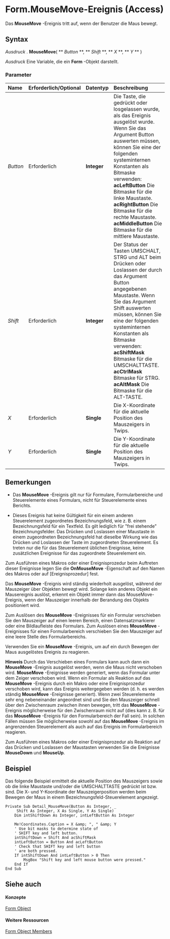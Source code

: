 
# Form.MouseMove-Ereignis (Access)

Das  **MouseMove** -Ereignis tritt auf, wenn der Benutzer die Maus bewegt.
 


## Syntax

 *Ausdruck*  . **MouseMove**( ** *Button* **, ** *Shift* **, ** *X* **, ** *Y* ** )
 

 
 *Ausdruck*  Eine Variable, die ein **Form** -Objekt darstellt.
 

 

### Parameter



|**Name**|**Erforderlich/Optional**|**Datentyp**|**Beschreibung**|
|:-----|:-----|:-----|:-----|
| _Button_|Erforderlich|**Integer**| Die Taste, die gedrückt oder losgelassen wurde, als das Ereignis ausgelöst wurde. Wenn Sie das Argument Button auswerten müssen, können Sie eine der folgenden systeminternen Konstanten als Bitmaske verwenden: **acLeftButton** Die Bitmaske für die linke Maustaste. **acRightButton** Die Bitmaske für die rechte Maustaste. **acMiddleButton** Die Bitmaske für die mittlere Maustaste.|
| _Shift_|Erforderlich|**Integer**| Der Status der Tasten UMSCHALT, STRG und ALT beim Drücken oder Loslassen der durch das Argument Button angegebenen Maustaste. Wenn Sie das Argument Shift auswerten müssen, können Sie eine der folgenden systeminternen Konstanten als Bitmaske verwenden: **acShiftMask** Bitmaske für die UMSCHALTTASTE. **acCtrlMask** Bitmaske für STRG. **acAltMask** Die Bitmaske für die ALT-TASTE.|
| _X_|Erforderlich|**Single**|Die X-Koordinate für die aktuelle Position des Mauszeigers in Twips. |
| _Y_|Erforderlich|**Single**|Die Y-Koordinate für die aktuelle Position des Mauszeigers in Twips.|

## Bemerkungen


 

 

- Das  **MouseMove** -Ereignis gilt nur für Formulare, Formularbereiche und Steuerelemente eines Formulars, nicht für Steuerelemente eines Berichts.
    
 
- Dieses Ereignis hat keine Gültigkeit für ein einem anderen Steuerelement zugeordnetes Bezeichnungsfeld, wie z. B. einem Bezeichnungsfeld für ein Textfeld. Es gilt lediglich für "frei stehende" Bezeichnungsfelder. Das Drücken und Loslassen einer Maustaste in einem zugeordneten Bezeichnungsfeld hat dieselbe Wirkung wie das Drücken und Loslassen der Taste im zugeordneten Steuerelement. Es treten nur die für das Steuerelement üblichen Ereignisse, keine zusätzlichen Ereignisse für das zugeordnete Steuerelement ein.
    
 

 

 
Zum Ausführen eines Makros oder einer Ereignisprozedur beim Auftreten dieser Ereignisse legen Sie die  **OnMouseMove** -Eigenschaft auf den Namen des Makros oder auf [Ereignisprozedur] fest.
 

 
Das  **MouseMove** -Ereignis wird ständig wiederholt ausgelöst, während der Mauszeiger über Objekten bewegt wird. Solange kein anderes Objekt ein Mausereignis auslöst, erkennt ein Objekt immer dann das MouseMove-Ereignis, wenn der Mauszeiger innerhalb der Berandung des Objekts positioniert wird.
 

 
Zum Auslösen des  **MouseMove** -Ereignisses für ein Formular verschieben Sie den Mauszeiger auf einen leeren Bereich, einen Datensatzmarkierer oder eine Bildlaufleiste des Formulars. Zum Auslösen eines **MouseMove** -Ereignisses für einen Formularbereich verschieben Sie den Mauszeiger auf eine leere Stelle des Formularbereichs.
 

 
Verwenden Sie ein  **MouseMove** -Ereignis, um auf ein durch Bewegen der Maus ausgelöstes Ereignis zu reagieren.
 

 

 **Hinweis**   Durch das Verschieben eines Formulars kann auch dann ein **MouseMove** -Ereignis ausgelöst werden, wenn die Maus nicht verschoben wird. **MouseMove** -Ereignisse werden generiert, wenn das Formular unter dem Zeiger verschoben wird. Wenn ein Formular als Reaktion auf das **MouseMove** -Ereignis durch ein Makro oder eine Ereignisprozedur verschoben wird, kann das Ereignis weitergegeben werden (d. h. es werden ständig **MouseMove** -Ereignisse generiert). Wenn zwei Steuerelemente sehr eng nebeneinander angeordnet sind und Sie den Mauszeiger schnell über den Zwischenraum zwischen ihnen bewegen, tritt das **MouseMove** -Ereignis möglicherweise für den Zwischenraum nicht auf (dies kann z. B. für das **MouseMove** -Ereignis für den Formularbereich der Fall sein). In solchen Fällen müssen Sie möglicherweise sowohl auf das **MouseMove** -Ereignis im angrenzenden Steuerelement als auch auf das Ereignis im Formularbereich reagieren.
 

Zum Ausführen eines Makros oder einer Ereignisprozedur als Reaktion auf das Drücken und Loslassen der Maustasten verwenden Sie die Ereignisse  **MouseDown** und **MouseUp**.
 

 

## Beispiel

Das folgende Beispiel ermittelt die aktuelle Position des Mauszeigers sowie ob die linke Maustaste und/oder die UMSCHALTTASTE gedrückt ist bzw. sind. Die X- und Y-Koordinate der Mauszeigerposition werden beim Bewegen der Maus in einem Bezeichnungsfeld-Steuerelement angezeigt.
 

 

```
Private Sub Detail_MouseMove(Button As Integer, _ 
     Shift As Integer, X As Single, Y As Single) 
    Dim intShiftDown As Integer, intLeftButton As Integer 
 
    Me!Coordinates.Caption = X &amp; ", " &amp; Y 
    ' Use bit masks to determine state of 
    ' SHIFT key and left button. 
    intShiftDown = Shift And acShiftMask 
    intLeftButton = Button And acLeftButton 
    ' Check that SHIFT key and left button  
    ' are both pressed. 
    If intShiftDown And intLeftButton > 0 Then 
        MsgBox "Shift key and left mouse button were pressed." 
    End If 
End Sub 

```


## Siehe auch


#### Konzepte


 
 [Form Object](72ef9219-142b-b690-b696-3eba9a5d4522.md)
#### Weitere Ressourcen


 
 [Form Object Members](e1976b58-28ca-8f76-cdf3-6732cb06ce6c.md)
